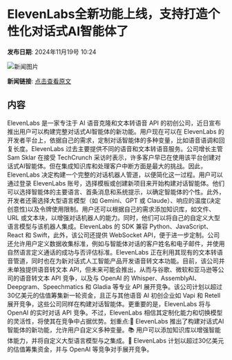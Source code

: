 # ElevenLabs全新功能上线，支持打造个性化对话式AI智能体了

**发布日期**: 2024年11月19号 10:24

![新闻图片](https://upload.chinaz.com/2024/1119/6386760859236632638459755.png)

**新闻链接**: [点击查看原文](https://www.aibase.com/zh/news/13315)

## 内容

ElevenLabs 是一家专注于 AI 语音克隆和文本转语音 API 的初创公司，近日宣布推出用户可以构建完整对话式AI智能体的新功能。用户现在可以在 ElevenLabs 的开发者平台上，依据自己的需求，定制对话智能体的多种变量，比如语音语调和回复长度。ElevenLabs 过去主要提供不同的语音和文本转语音服务。公司增长主管 Sam Sklar 在接受 TechCrunch 采访时表示，许多客户早已在使用该平台创建对话式AI智能体。但在集成知识库和处理客户中断方面是最大的挑战。因此，ElevenLabs 决定构建一个完整的对话机器人管道，以便简化这一过程。用户可以通过登录 ElevenLabs 账号，选择模板或创建新项目来开始构建对话智能体。他们可以选择智能体的主要语言、首条消息和系统提示，以确定智能体的个性。此外，开发者还需选择大型语言模型（如 Gemini、GPT 或 Claude）、响应的温度(决定创意性)以及令牌使用限制。用户还可以根据自己的需求添加知识库，如文件、URL 或文本块，以增强对话机器人的能力。同时，他们可以将自己的自定义大型语言模型与该机器人集成。ElevenLabs 的 SDK 兼容 Python、JavaScript、React 和 Swift，此外，该公司还提供 WebSocket API，便于进一步定制。公司还允许用户定义数据收集标准，例如与智能体对话的客户姓名和电子邮件，并使用自然语言定义通话的成功与否评估标准。ElevenLabs 正在利用其现有的文本转语音管道，同时也在为新对话式人工智能产品开发语音转文本功能。目前，该公司并未单独提供语音转文本 API，但未来可能会推出，从而与谷歌、微软和亚马逊等公司的语音转文本 API 竞争，以及与 OpenAI 的 Whisper、AssemblyAI、Deepgram、Speechmatics 和 Gladia 等专业 API 展开竞争。该公司计划以超过30亿美元的估值筹集新一轮资金，且正与其他语音 AI 初创企业如 Vapi 和 Retell 展开竞争，这些公司同样在构建对话智能体。更重要的是，ElevenLabs 将与 OpenAI 的实时对话 API 竞争。不过，ElevenLabs 相信其定制化能力和切换模型的灵活性，将使其在竞争中占据优势。划重点:💬 ElevenLabs 推出了构建对话式AI智能体的新功能，允许用户自定义多种变量。📚 用户可以添加知识库以增强智能体能力，并将自定义大型语言模型与之集成。🚀 ElevenLabs 计划以超过30亿美元的估值筹集资金，并与 OpenAI 等竞争对手展开竞争。
